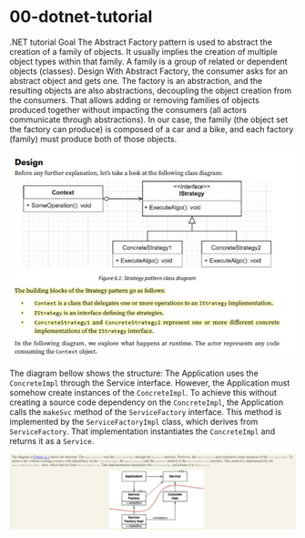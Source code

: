 # 00-dotnet-tutorial
.NET tutorial
Goal
The Abstract Factory pattern is used to abstract the creation of a family of objects. It usually implies
the creation of multiple object types within that family. A family is a group of related or dependent
objects (classes).
Design
With Abstract Factory, the consumer asks for an abstract object and gets one. The factory is an
abstraction, and the resulting objects are also abstractions, decoupling the object creation from the
consumers.
That allows adding or removing families of objects produced together without impacting the consumers
(all actors communicate through abstractions).
In our case, the family (the object set the factory can produce) is composed of a car and a bike, and
each factory (family) must produce both of those objects.

![alt text](https://github.com/9health/00-dotnet-tutorial/blob/DP-Abstract-Factory/DP-Abstract-factory.jpg?raw=true)

The diagram bellow shows the structure:
The Application uses the ``ConcreteImpl`` through the Service interface. However, the Application must somehow create instances of the ``ConcreteImpl``. To achieve this without creating a source code dependency on the ``ConcreteImpl``, the Application calls the ``makeSvc`` method of the ``ServiceFactory`` interface. This method is implemented by the ``ServiceFactoryImpl`` class, which derives from ``ServiceFactory``. That implementation instantiates the ``ConcreteImpl`` and returns it as a ``Service``.

![alt text](https://github.com/9health/00-dotnet-tutorial/blob/DP-Abstract-Factory/DP-Abstract-factoryxDI.jpg?raw=true)
